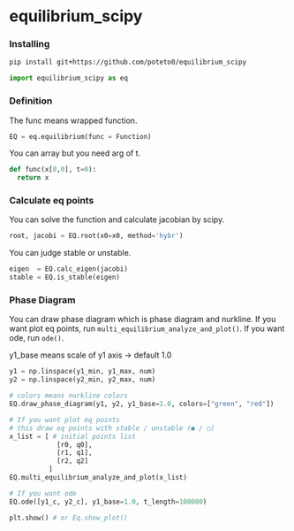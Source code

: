 # equilibrium_scipy

### Installing
```sh
pip install git+https://github.com/poteto0/equilibrium_scipy
```

```python
import equilibrium_scipy as eq
```

### Definition
The func means wrapped function. 

```python
EQ = eq.equilibrium(func = Function)
```

You can array but you need arg of t.

```python
def func(x[0,0], t=0):
  return x
```

### Calculate eq points
You can solve the function and calculate jacobian by scipy.

```python
root, jacobi = EQ.root(x0=x0, method='hybr')
```

You can judge stable or unstable.

```python
eigen  = EQ.calc_eigen(jacobi)
stable = EQ.is_stable(eigen)
```

### Phase Diagram
You can draw phase diagram which is phase diagram and nurkline.
If you want plot eq points, run `multi_equilibrium_analyze_and_plot()`.
If you want ode, run `ode()`.

y1_base means scale of y1 axis -> default 1.0

```python
y1 = np.linspace(y1_min, y1_max, num)
y2 = np.linspace(y2_min, y2_max, num)

# colors means nurkline colors
EQ.draw_phase_diagram(y1, y2, y1_base=1.0, colors=["green", "red"])

# If you want plot eq points
# this draw eq points with stable / unstable (● / ○)
x_list = [ # initial points list
            [r0, q0],
            [r1, q1],
            [r2, q2]
          ]
EQ.multi_equilibrium_analyze_and_plot(x_list)

# If you want ode
EQ.ode([y1_c, y2_c], y1_base=1.0, t_length=100000)

plt.show() # or Eq.show_plot()
```